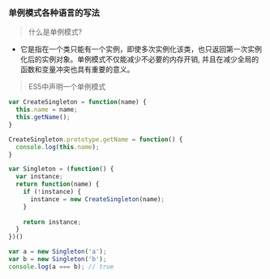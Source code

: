 ### 单例模式各种语言的写法

 > 什么是单例模式?

- 它是指在一个类只能有一个实例，即使多次实例化该类，也只返回第一次实例化后的实例对象。单例模式不仅能减少不必要的内存开销, 并且在减少全局的函数和变量冲突也具有重要的意义。

> ES5中声明一个单例模式

```javascript
var CreateSingleton = function(name) {
  this.name = name;
  this.getName();
}

CreateSingleton.prototype.getName = function() {
  console.log(this.name);
}

var Singleton = (function() {
  var instance;
  return function(name) {
    if (!instance) {
      instance = new CreateSingleton(name);
    }
    
    return instance;
  }
})()

var a = new Singleton('a');
var b = new Singleton('b');
console.log(a === b); // true
```

